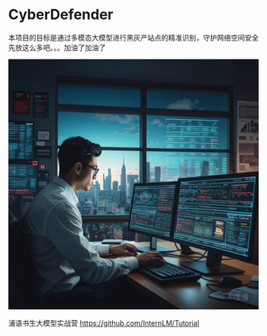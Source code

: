 # CyberDefender
本项目的目标是通过多模态大模型进行黑灰产站点的精准识别，守护网络空间安全
先放这么多吧。。。加油了加油了


![](images/Defender.jpg)


浦语书生大模型实战营
https://github.com/InternLM/Tutorial